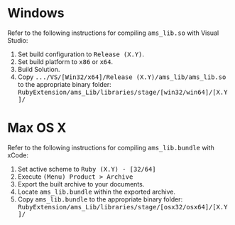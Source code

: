 # Windows
Refer to the following instructions for compiling <tt>ams_lib.so</tt> with Visual Studio:

1. Set build configuration to <tt>Release (X.Y)</tt>.
2. Set build platform to <tt>x86</tt> or <tt>x64</tt>.
2. Build Solution.
3. Copy <tt>.../VS/[Win32/x64]/Release (X.Y)/ams_lib/ams_lib.so</tt>
   to the appropriate binary folder:
   <tt>RubyExtension/ams_Lib/libraries/stage/[win32/win64]/[X.Y]/</tt>

# Max OS X
Refer to the following instructions for compiling <tt>ams_lib.bundle</tt> with xCode:

1. Set active scheme to <tt>Ruby (X.Y) - [32/64]</tt>
2. Execute <tt>(Menu) Product > Archive</tt>
3. Export the built archive to your documents.
4. Locate <tt>ams_lib.bundle</tt> within the exported archive.
5. Copy <tt>ams_lib.bundle</tt> to the appropriate binary folder:
   <tt>RubyExtension/ams_Lib/libraries/stage/[osx32/osx64]/[X.Y]/</tt>

